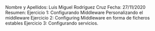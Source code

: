 Nombre y Apellidos: Luis Miguel Rodríguez Cruz 
Fecha: 27/11/2020
Resumen: Ejercicio 1: Configurando Middleware Personalizando el middleware
         Ejercicio 2: Configuring Middleware en forma de ficheros estables
         Ejercicio 3: Configurando servicios.
